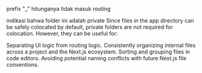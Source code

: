 prefix "\_" hitunganya tidak masuk routing

indikasi bahwa folder ini adalah private
Since files in the app directory can be safely colocated by default, private folders are not required for colocation. However, they can be useful for:

Separating UI logic from routing logic.
Consistently organizing internal files across a project and the Next.js ecosystem.
Sorting and grouping files in code editors.
Avoiding potential naming conflicts with future Next.js file conventions.

